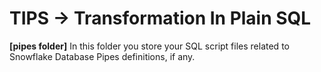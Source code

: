 # TIPS -> Transformation In Plain SQL

**[pipes folder]** In this folder you store your SQL script files related to Snowflake Database Pipes definitions, if any.
